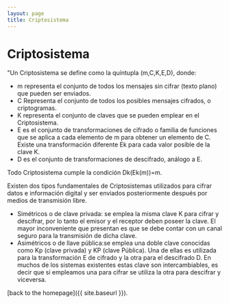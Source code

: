 ```yaml
---
layout: page
title: Criptosistema
---
```

#  Criptosistema

"Un Criptosistema se define como la quíntupla (m,C,K,E,D), donde:

* m representa el conjunto de todos los mensajes sin cifrar (texto plano) que pueden ser enviados.
* C Representa el conjunto de todos los posibles mensajes cifrados, o criptogramas.
* K representa el conjunto de claves que se pueden emplear en el Criptosistema.
* E es el conjunto de transformaciones de cifrado o familia de funciones que se aplica a cada elemento de m para obtener un elemento de C. Existe una transformación diferente Ek para cada valor posible de la clave K.
* D es el conjunto de transformaciones de descifrado, análogo a E.

Todo Criptosistema cumple la condición Dk(Ek(m))=m.

Existen dos tipos fundamentales de Criptosistemas utilizados para cifrar datos e información digital y ser enviados posteriormente después por medios de transmisión libre.

* Simétricos o de clave privada: se emplea la misma clave K para cifrar y descifrar, por lo tanto el emisor y el receptor deben poseer la clave. El mayor inconveniente que presentan es que se debe contar con un canal seguro para la transmisión de dicha clave.
* Asimétricos o de llave pública:se emplea una doble clave conocidas como Kp (clave privada) y KP (clave Pública). Una de ellas es utilizada para la transformación E de cifrado y la otra para el descifrado D. En muchos de los sistemas existentes estas clave son intercambiables, es decir que si empleamos una para cifrar se utiliza la otra para descifrar y viceversa.

[back to the homepage]({{ site.baseurl }}).
